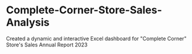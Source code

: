 # Complete-Corner-Store-Sales-Analysis
Created a dynamic and interactive Excel dashboard for "Complete Corner" Store's Sales Annual Report 2023
